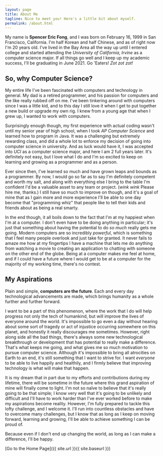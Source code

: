 ```yaml
---
layout: page
title: About Me
tagline: Nice to meet you! Here's a little bit about myself.
permalink: /about.html
---
```


My name is **Spencer Eric Fong**, and I was born on February 16, 1999 in San Francisco, California. I'm half Korean and half Chinese, and as of right now I'm 20 years old.
I've lived in the Bay Area all the way up until I entered college and started attending the *University of California, Irvine* as a computer science major. If all things go well and I keep up my academic success, I'll be graduating in June 2021. Go 'Eaters! *Zot zot zot!*


## So, why Computer Science?
My entire life I've been fascinated with computers and technology in general. My dad is a retired programmer, and his passion for computers and the like really rubbed off on me. I've been tinkering around with computers since I was a little kid, and to this day I still love it when I get to put together a new build or upgrade my own rig. I knew from a young age that when I grew up, I wanted to work with computers.

Surprisingly enough though, my first experience with actual coding wasn't until my senior year of high school, when I took *AP Computer Science* and learned how to program in Java. It was a challenging but extremely rewarding class, and did a whole lot to enforce my decision of going into computer science in university. And as luck would have it, I was accepted into *UCI* as a computer science major, and here I am 2 full years later. It's definitely not easy, but I love what I do and I'm so excited to keep on learning and growing as a programmer and as a person.

Ever since then, I've learned so much and have grown leaps and bounds as a programmer. By now, I would go so far as to say I'm definitely competent and worth my salt, and along with everything else I bring to the table I'm confident I'd be a valuable asset to any team or project. (*wink wink* Please hire me, thanks.) I still have so much to improve on though, and it's a goal of mine that as I gain more and more experience I'll be able to one day become that "programming whiz" that people like to tell their kids and friends about as being a real smarty.

In the end though, it all boils down to the fact that I'm at my happiest when I'm at a computer. I don't even have to be doing anything in particular; it's just that something about having the potential to do *so much* really gets me going. Modern computers are so incredibly *powerful*, which is something that I feel many people overlook and just take for granted. It never fails to amaze me how at my fingertips I have a machine that lets me do anything from watching a movie to creating an application to chatting with someone on the other end of the globe. Being at a computer makes me feel at home, and if I could have a future where I would get to be at a computer for the majority of my working time, there's no contest.


## My Aspirations
Plain and simple, **computers are the future**. Each and every day technological advancements are made, which brings humanity as a whole further and further forward.

I want to be a part of this phenomenon, where the work that I do will help progress not only the tech of humankind, but will improve the lives of everyone around the world. It's impossible to go even a day without hearing about some sort of tragedy or act of injustice occurring somewhere on this planet, and honestly it really discourages me sometimes. However, right along side all the bad things, there's always some new technological breakthrough or development that has potential to really make a difference. That's what keeps me going, and what gives me so much motivation to pursue computer science. Although it's impossible to bring all atrocities on Earth to an end, it's still something that I want to strive for. I want *everyone* to be able to live happily and healthily, and I firmly believe that improving technology is what will make that happen.

It is my dream that in part due to my efforts and contributions during my lifetime, there will be sometime in the future where this grand aspiration of mine will finally come to light. I'm not so naïve to believe that it's really going to be that simple; I know very well that it's going to be unlikely and difficult and I'll have to work harder than I've ever worked before to make my aspirations become reality. However, I'm fully prepared to tackle this lofty challenge, and I welcome it. I'll run into countless obstacles and have to overcome many challenges, but I know that as long as I keep on moving forward, learning and growing, I'll be able to achieve something I can be proud of.

Because even if I don't end up changing the world, as long as I can make a difference, I'll be happy.


[Go to the Home Page]({{ site.url }}{{ site.baseurl }})
